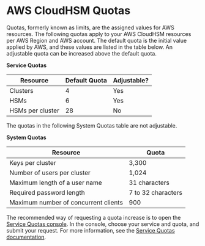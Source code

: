 # AWS CloudHSM Quotas<a name="limits"></a>

Quotas, formerly known as limits, are the assigned values for AWS resources\. The following quotas apply to your AWS CloudHSM resources per AWS Region and AWS account\. The default quota is the initial value applied by AWS, and these values are listed in the table below\. An adjustable quota can be increased above the default quota\.


**Service Quotas**  

| Resource | Default Quota | Adjustable? | 
| --- | --- | --- | 
| Clusters | 4 | Yes | 
| HSMs | 6 | Yes | 
| HSMs per cluster | 28 | No | 

The quotas in the following System Quotas table are not adjustable\.


**System Quotas**  

| Resource | Quota | 
| --- | --- | 
| Keys per cluster | 3,300 | 
| Number of users per cluster | 1,024 | 
| Maximum length of a user name | 31 characters | 
| Required password length | 7 to 32 characters | 
| Maximum number of concurrent clients | 900 | 

The recommended way of requesting a quota increase is to open the [Service Quotas console](https://console.aws.amazon.com/servicequotas/home?region=us-east-1#!/dashboard)\. In the console, choose your service and quota, and submit your request\. For more information, see the [Service Quotas documentation](https://docs.aws.amazon.com/https://aws.docs.amazon.com/servicequotas/latest/userguide/request-increase.html)\.